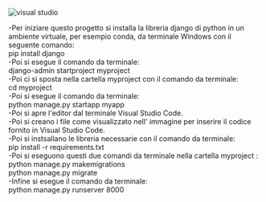 ![visual studio](https://github.com/user-attachments/assets/18304d98-88d3-4514-8644-ba7f1b3244fe)

-Per iniziare questo progetto si installa la libreria django di python in un ambiente virtuale, per esempio conda, da terminale Windows con il seguente comando:<br>
pip install django<br>
-Poi si esegue il comando da terminale: <br>
django-admin startproject myproject <br>
-Poi ci si sposta nella cartella myproject con il comando da terminale: <br>
cd myproject<br>
-Poi si esegue il comando da terminale: <br>
python manage.py startapp myapp<br>
-Poi si apre l'editor dal terminale Visual Studio Code.<br>
-Poi si creano i file come visualizzato nell' immagine per inserire il codice fornito in Visual Studio Code.<br>
-Poi si instsallano le libreria necessarie con il comando da terminale:<br>
pip install -r requirements.txt <br>
-Poi si eseguono questi due comandi da terminale nella cartella myproject : <br>
python manage.py makemigrations <br>
python manage.py migrate <br>
-Infine si esegue il comando da terminale: <br>
python manage.py runserver 8000 <br>

